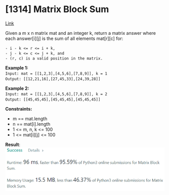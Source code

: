 # [1314] Matrix Block Sum

[Link](https://leetcode.com/problems/matrix-block-sum/)

Given a m x n matrix mat and an integer k, return a matrix answer where each answer[i][j] is the sum of all elements mat[r][c] for:

    - i - k <= r <= i + k,
    - j - k <= c <= j + k, and
    - (r, c) is a valid position in the matrix.

**Example 1:**  
`Input: mat = [[1,2,3],[4,5,6],[7,8,9]], k = 1`  
`Output: [[12,21,16],[27,45,33],[24,39,28]]`

**Example 2:**  
`Input: mat = [[1,2,3],[4,5,6],[7,8,9]], k = 2`  
`Output: [[45,45,45],[45,45,45],[45,45,45]]`

**Constraints:**

- m == mat.length
- n == mat[i].length
- 1 <= m, n, k <= 100
- 1 <= mat[i][j] <= 100

**Result**:  
![Result image](https://github.com/SanjampreetSingh/PP/blob/master/LeetCode/Array%20Code/Matrix%20Block%20Sum/image.jpg)
